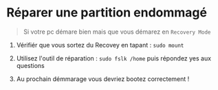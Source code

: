 # Réparer une partition endommagé 

> Si votre pc démare bien mais que vous démarez en `Recovery Mode`

1) Vérifiér que vous sortez du Recovey en tapant : `sudo mount`

2) Utilisez l'outil de réparation : `sudo fslk /home` puis répondez yes aux questions 

3) Au prochain démmarage vous devriez bootez correctement ! 